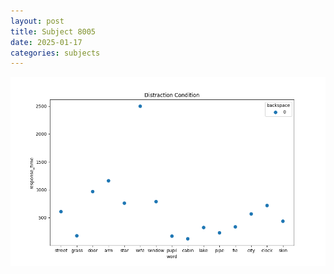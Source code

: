 ```yaml
---
layout: post
title: Subject 8005
date: 2025-01-17
categories: subjects
---
```


![](data/8005/run-21/8005_rt_acc_fuzzy_delay.png)
